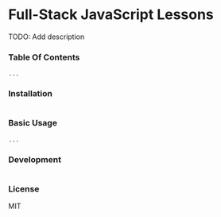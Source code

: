 # Full-Stack JavaScript Lessons

TODO: Add description

### Table Of Contents

```
...
```

### Installation

```
```

### Basic Usage

```
...
```

### Development

```
```

### License

MIT